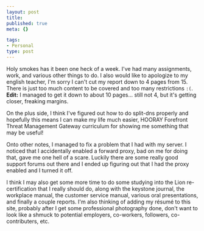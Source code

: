 ```yaml
--- 
layout: post
title: 
published: true
meta: {}

tags: 
- Personal
type: post
---
```


Holy smokes has it been one heck of a week. I've had many assignments, work, and various other things to do. I also would like to apologize to my english teacher, I'm sorry I can't cut my report down to 4 pages from 15. There is just too much content to be covered and too many restrictions <code>:(</code>. __Edit:__ I managed to get it down to about 10 pages... still not 4, but it's getting closer, freaking margins.

On the plus side, I think I've figured out how to do split-dns properly and hopefully this means I can make my life much easier, HOORAY Forefront Threat Management Gateway curriculum for showing me something that may be useful!

Onto other notes, I managed to fix a problem that I had with my server. I noticed that I accidentally enabled a forward proxy, bad on me for doing that, gave me one hell of a scare. Luckily there are some really good support forums out there and I ended up figuring out that I had the proxy enabled and I turned it off. 

I think I may also get some more time to do some studying into the Lion re-certification that I really should do, along with the keystone journal, the workplace manual, the customer service manual, various oral presentations, and finally a couple reports. I'm also thinking of adding my r&eacute;sum&eacute; to this site, probably after I get some professional photography done, don't want to look like a shmuck to potential employers, co-workers, followers, co-contributers, etc.
